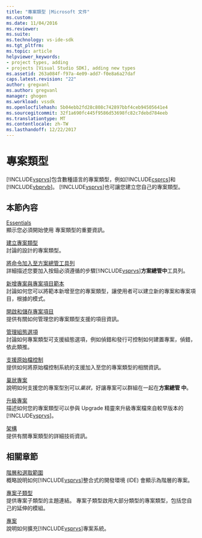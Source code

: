 ```yaml
---
title: "專案類型 |Microsoft 文件"
ms.custom: 
ms.date: 11/04/2016
ms.reviewer: 
ms.suite: 
ms.technology: vs-ide-sdk
ms.tgt_pltfrm: 
ms.topic: article
helpviewer_keywords:
- project types, adding
- projects [Visual Studio SDK], adding new types
ms.assetid: 263a084f-f97a-4e09-add7-f0e8a6a27daf
caps.latest.revision: "22"
author: gregvanl
ms.author: gregvanl
manager: ghogen
ms.workload: vssdk
ms.openlocfilehash: 5b04ebb2fd28c808c742897bbf4ceb94505641e4
ms.sourcegitcommit: 32f1a690fc445f9586d53698fc82c7debd784eeb
ms.translationtype: MT
ms.contentlocale: zh-TW
ms.lasthandoff: 12/22/2017
---
```

# <a name="project-types"></a>專案類型
[!INCLUDE[vsprvs](../../code-quality/includes/vsprvs_md.md)]包含數種語言的專案類型，例如[!INCLUDE[csprcs](../../data-tools/includes/csprcs_md.md)]和[!INCLUDE[vbprvb](../../code-quality/includes/vbprvb_md.md)]。 [!INCLUDE[vsprvs](../../code-quality/includes/vsprvs_md.md)]也可讓您建立您自己的專案類型。  
  
## <a name="in-this-section"></a>本節內容  
 [Essentials](../../extensibility/internals/project-type-essentials.md)  
 顯示您必須開始使用 專案類型的重要資訊。  
  
 [建立專案類型](../../extensibility/internals/creating-project-types.md)  
 討論的設計的專案類型。  
  
 [將命令加入至方案總管工具列](../../extensibility/adding-a-command-to-the-solution-explorer-toolbar.md)  
 詳細描述您要加入按鈕必須遵循的步驟[!INCLUDE[vsprvs](../../code-quality/includes/vsprvs_md.md)]**方案總管中**工具列。  
  
 [新增專案與專案項目範本](../../extensibility/internals/adding-project-and-project-item-templates.md)  
 討論如何您可以將範本新增至您的專案類型，讓使用者可以建立新的專案和專案項目，根據的模式。  
  
 [開啟和儲存專案項目](../../extensibility/internals/opening-and-saving-project-items.md)  
 提供有關如何管理您的專案類型支援的項目資訊。  
  
 [管理組態選項](../../extensibility/internals/managing-configuration-options.md)  
 討論如何專案類型可支援組態選項，例如偵錯和發行可控制如何建置專案，偵錯，依此類推。  
  
 [支援原始檔控制](../../extensibility/internals/supporting-source-control.md)  
 提供如何將原始檔控制系統的支援加入至您的專案類型的相關資訊。  
  
 [巢狀專案](../../extensibility/internals/nesting-projects.md)  
 說明如何支援您的專案型別可以*巢狀*，好讓專案可以群組在一起在**方案總管 中**。  
  
 [升級專案](../../extensibility/internals/upgrading-projects.md)  
 描述如何您的專案類型可以參與 Upgrade 精靈來升級專案檔來自較早版本的[!INCLUDE[vsprvs](../../code-quality/includes/vsprvs_md.md)]。  
  
 [架構](../../extensibility/internals/project-types-architecture.md)  
 提供有關專案類型的詳細技術資訊。  
  
## <a name="related-sections"></a>相關章節  
 [階層和選取範圍](../../extensibility/internals/hierarchies-and-selection.md)  
 概略說明如何[!INCLUDE[vsprvs](../../code-quality/includes/vsprvs_md.md)]整合式的開發環境 (IDE) 會顯示為階層的專案。  
  
 [專案子類型](../../extensibility/internals/project-subtypes.md)  
 提供專案子類型的主題連結。 專案子類型啟用大部分類型的專案類型，包括您自己的延伸的模組。  
  
 [專案](../../extensibility/internals/projects.md)  
 說明如何擴充[!INCLUDE[vsprvs](../../code-quality/includes/vsprvs_md.md)]專案系統。
